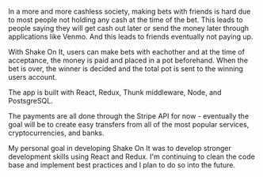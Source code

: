In a more and more cashless society, making bets with friends is hard due to most people not holding any cash at the time of the bet. This leads to people saying they will get cash out later or send the money later through applications like Venmo. And this leads to friends eventually not paying up. 

With Shake On It, users can make bets with eachother and at the time of acceptance, the money is paid and placed in a pot beforehand. When the bet is over, the winner is decided and the total pot is sent to the winning users account.

The app is built with React, Redux, Thunk middleware, Node, and PostsgreSQL. 

The payments are all done through the Stripe API for now - eventually the goal will be to create easy transfers from all of the most popular services, cryptocurrencies, and banks.

My personal goal in developing Shake On It was to develop stronger development skills using React and Redux. I'm continuing to clean the code base and implement best practices and I plan to do so into the future. 
